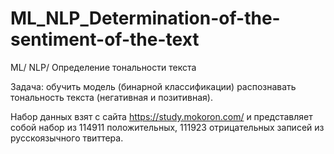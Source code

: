 # ML_NLP_Determination-of-the-sentiment-of-the-text
ML/ NLP/ Определение тональности текста

Задача: обучить модель (бинарной классификации) распознавать тональность текста (негативная и позитивная).

Набор данных взят с сайта https://study.mokoron.com/ и представляет собой набор из 114911 положительных, 111923 отрицательных записей из русскоязычного твиттера.
